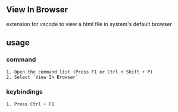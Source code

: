 ## View In Browser
extension for vscode to view a html file in system's default browser

## usage 

### command
    1. Open the command list (Press F1 or Ctrl + Shift + P)
    2. Select `View In Browser`

### keybindings
    1. Press Ctrl + F1